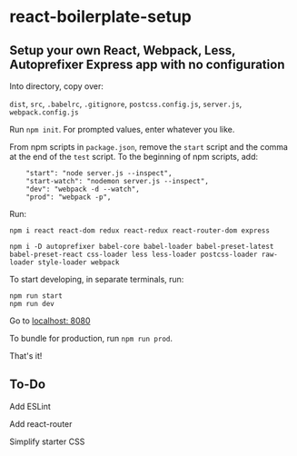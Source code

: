 # react-boilerplate-setup

## Setup your own React, Webpack, Less, Autoprefixer Express app with no configuration

Into directory, copy over:

`dist`, `src`, `.babelrc`, `.gitignore`, `postcss.config.js`, `server.js`, `webpack.config.js`

Run `npm init`. For prompted values, enter whatever you like.

From npm scripts in `package.json`, remove the `start` script and the comma at the end of the `test` script. To the beginning of npm scripts, add:
```
    "start": "node server.js --inspect",
    "start-watch": "nodemon server.js --inspect",
    "dev": "webpack -d --watch",
    "prod": "webpack -p",
```

Run:

```
npm i react react-dom redux react-redux react-router-dom express

npm i -D autoprefixer babel-core babel-loader babel-preset-latest babel-preset-react css-loader less less-loader postcss-loader raw-loader style-loader webpack
```

To start developing, in separate terminals, run:

```
npm run start
npm run dev
```

Go to [localhost: 8080](http://localhost:8080/)

To bundle for production, run `npm run prod`.

That's it!

## To-Do

Add ESLint

Add react-router

Simplify starter CSS
